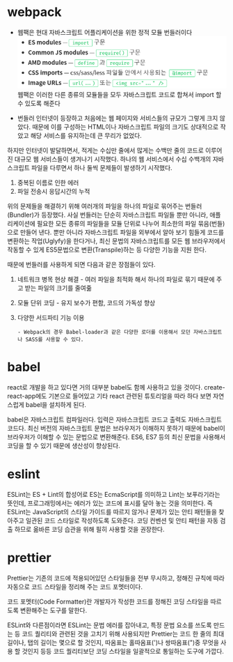 # webpack
* 웹팩은 현대 자바스크립트 어플리케이션을 위한 정적 모듈 번들러이다
![](../img/1234.png)
웹팩은 이러한 다른 종류의 모듈들을 모두 자바스크립트 코드로 합쳐서 import 할 수 있도록 해준다

* 번들러
인터넷이 등장하고 처음에는 웹 페이지와 서비스들의 규모가 그렇게 크지 않았다. 때문에 이를 구성하는 HTML이나 자바스크립트 파일의 크기도 상대적으로 작았고 해당 서비스를 유지하는데 큰 무리가 없었다.

하지만 인터넷이 발달하면서, 적게는 수십만 줄에서 많게는 수백만 줄의 코드로 이루어진 대규모 웹 서비스들이 생겨나기 시작했다. 하나의 웹 서비스에서 수십 수백개의 자바스크립트 파일을 다루면서 하나 둘씩 문제들이 발생하기 시작했다.
1) 중복된 이름로 인한 에러
2) 파일 전송시 응답시간의 누적

위의 문제들을 해결하기 위해 여러개의 파일을 하나의 파일로 묶어주는 번들러(Bundler)가 등장했다.
사실 번들러는 단순히 자바스크립트 파일들 뿐만 아니라, 애플리케이션에 필요한 모든 종류의 파일들을 모듈 단위로 나누어 최소한의 파일 묶음(번들)으로 만들어 낸다. 뿐만 아니라 자바스크립트 파일을 외부에서 알아 보기 힘들게 코드를 변환하는 작업(Uglyfy)을 한다거나, 최신 문법의 자바스크립트를 모든 웹 브라우저에서 작동할 수 있게 ES5문법으로 변환(Transpile)하는 등 다양한 기능을 지원 한다.

 

때문에 번들러를 사용하게 되면 다음과 같은 장점들이 있다.

  1. 네트워크 병목 현상 해결 - 여러 파일을 최적화 해서 하나의 파일로 묶기 때문에 주고 받는 파일의 크기를 줄여줆

  2. 모듈 단위 코딩 - 유지 보수가 편함, 코드의 가독성 향상

  3. 다양한 서드파티 기능 이용

         - Webpack의 경우 Babel-loader과 같은 다양한 로더를 이용해서 모던 자바스크립트나 SASS를 사용할 수 있다.
  
  # babel
  react로 개발을 하고 있다면 거의 대부분 babel도 함께 사용하고 있을 것이다. create-react-app에도 기본으로 들어있고 기타 react 관련된 튜토리얼을 따라 하다 보면 자연스럽게 babel을 설치하게 된다.
  
  babel은 자바스크립트 컴파일러다. 입력은 자바스크립트 코드고 출력도 자바스크립트 코드다. 최신 버전의 자바스크립트 문법은 브라우저가 이해하지 못하기 때문에 babel이 브라우저가 이해할 수 있는 문법으로 변환해준다. ES6, ES7 등의 최신 문법을 사용해서 코딩을 할 수 있기 때문에 생산성이 향상된다.
  
  # eslint
  ESLint는 ES + Lint의 합성어로 ES는 EcmaScript를 의미하고 Lint는 보푸라기라는 뜻인데, 프로그래밍에서는 에러가 있는 코드에 표시를 달아 놓는 것을 의미한다. 즉 ESLint는 JavaScript의 스타일 가이드를 따르지 않거나 문제가 있는 안티 패턴들을 찾아주고 일관된 코드 스타일로 작성하도록 도와준다. 코딩 컨벤션 및 안티 패턴을 자동 검출 하므로 옮바른 코딩 습관을 위해 필히 사용할 것을 권장한다.
  
  # prettier
  Prettier는 기존의 코드에 적용되어있던 스타일들을 전부 무시하고, 정해진 규칙에 따라 자동으로 코드 스타일을 정리해 주는 코드 포멧터이다.

코드 포멧터(Code Formatter)란 개발자가 작성한 코드를 정해진 코딩 스타일을 따르도록 변환해주는 도구를 말한다.

ESLint와 다른점이라면 ESLint는 문법 에러를 잡아내고, 특정 문법 요소를 쓰도록 만드는 등 코드 퀄리티와 관련된 것을 고치기 위해 사용되지만 Prettier는 코드 한 줄의 최대 길이나, 탭의 길이는 몇으로 할 것인지, 따옴표는 홀따옴표(')나 쌍따옴표(")중 무엇을 사용 할 것인지 등등 코드 퀄리티보단 코딩 스타일을 일괄적으로 통일하는 도구에 가깝다.
